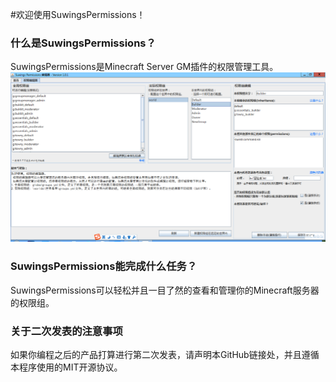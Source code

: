 #欢迎使用SuwingsPermissions！
### 什么是SuwingsPermissions？
SuwingsPermissions是Minecraft Server GM插件的权限管理工具。
![ui.png](ui.png)
### SuwingsPermissions能完成什么任务？
SuwingsPermissions可以轻松并且一目了然的查看和管理你的Minecraft服务器的权限组。
### 关于二次发表的注意事项
如果你编程之后的产品打算进行第二次发表，请声明本GitHub链接处，并且遵循本程序使用的MIT开源协议。